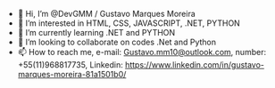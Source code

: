 - 👋 Hi, I’m @DevGMM / Gustavo Marques Moreira
- 👀 I’m interested in HTML, CSS, JAVASCRIPT, .NET, PYTHON
- 🌱 I’m currently learning .NET and PYTHON
- 💞️ I’m looking to collaborate on codes .Net and Python
- 📫 How to reach me, e-mail: Gustavo.mm10@outlook.com, number: +55(11)968817735, Linkedin: https://www.linkedin.com/in/gustavo-marques-moreira-81a1501b0/

<!---
DevGMM/DevGMM is a ✨ special ✨ repository because its `README.md` (this file) appears on your GitHub profile.
You can click the Preview link to take a look at your changes.
--->
